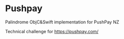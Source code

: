 # Pushpay
Palindrome ObjC&amp;Swift implementation for PushPay NZ

Technical challenge for https://pushpay.com/
